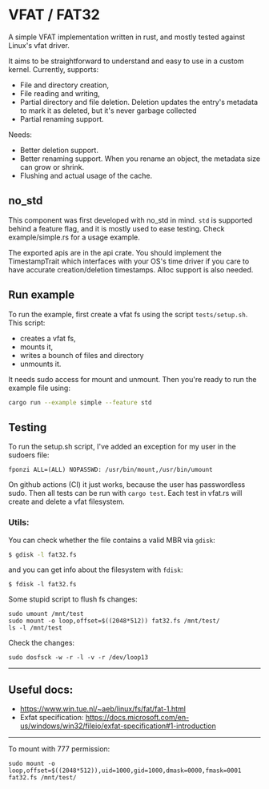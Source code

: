 # VFAT / FAT32

A simple VFAT implementation written in rust, and mostly tested against Linux's vfat driver.

It aims to be straightforward to understand and easy to use in a custom kernel. Currently, supports:

* File and directory creation,
* File reading and writing,
* Partial directory and file deletion. Deletion updates the entry's metadata to mark it as deleted, but it's never
  garbage collected
* Partial renaming support.

Needs:

* Better deletion support.
* Better renaming support. When you rename an object, the metadata size can grow or shrink.
* Flushing and actual usage of the cache.

## no_std

This component was first developed with no_std in mind. `std` is supported behind a feature flag, and it is mostly used
to
ease testing. Check example/simple.rs for a usage example.

The exported apis are in the api crate. You should implement the TimestampTrait which interfaces with your OS's time
driver
if you care to have accurate creation/deletion timestamps. Alloc support is also needed.

## Run example

To run the example, first create a vfat fs using the script `tests/setup.sh`. This script:

* creates a vfat fs,
* mounts it,
* writes a bounch of files and directory
* unmounts it.

It needs sudo access for mount and unmount. Then you're ready to run the example file using:

```bash
cargo run --example simple --feature std
```

## Testing

To run the setup.sh script, I've added an exception for my user in the sudoers file:

```
fponzi ALL=(ALL) NOPASSWD: /usr/bin/mount,/usr/bin/umount
```

On github actions (CI) it just works, because the user has passwordless sudo.
Then all tests can be run with `cargo test`. Each test in vfat.rs will create and delete a vfat filesystem.

### Utils:

You can check whether the file contains a valid MBR via `gdisk`:

```bash
$ gdisk -l fat32.fs
```

and you can get info about the filesystem with `fdisk`:

```
$ fdisk -l fat32.fs
```

Some stupid script to flush fs changes:

```
sudo umount /mnt/test
sudo mount -o loop,offset=$((2048*512)) fat32.fs /mnt/test/
ls -l /mnt/test
```

Check the changes:

```shell
sudo dosfsck -w -r -l -v -r /dev/loop13
```

---

## Useful docs:

* https://www.win.tue.nl/~aeb/linux/fs/fat/fat-1.html
* Exfat specification: https://docs.microsoft.com/en-us/windows/win32/fileio/exfat-specification#1-introduction

---

To mount with 777 permission:

```
sudo mount -o loop,offset=$((2048*512)),uid=1000,gid=1000,dmask=0000,fmask=0001 fat32.fs /mnt/test/
```
